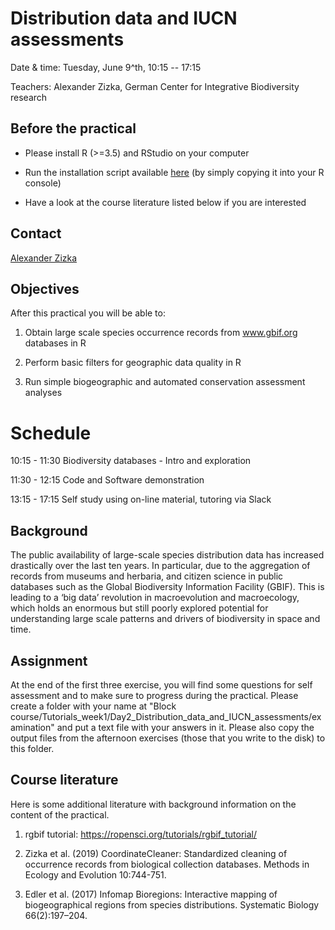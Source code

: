 # Distribution data and IUCN assessments

Date & time: Tuesday, June 9^th, 10:15 -- 17:15 

Teachers: Alexander Zizka, German Center for Integrative Biodiversity research

## Before the practical

- Please install R (>=3.5) and RStudio on your computer

- Run the installation script available [here](https://idiv-biodiversity.github.io/macro_and_global_change/01_setup.html) (by simply copying it into your R console) 

- Have a look at the course literature listed below if you are interested

## Contact
[Alexander Zizka](mailto:alexander.zizka@idiv.de)

## Objectives
After this practical you will be able to:

1. Obtain large scale species occurrence records from www.gbif.org databases in R 

2. Perform basic filters for geographic data quality in R

3. Run simple biogeographic and automated conservation assessment analyses

# Schedule
10:15 - 11:30 Biodiversity databases - Intro and exploration

11:30 - 12:15 Code and Software demonstration

13:15 - 17:15 Self study using on-line material, tutoring via Slack

## Background
The public availability of large-scale species distribution data has increased drastically over the last ten years. In particular, due to the aggregation of records from museums and herbaria, and citizen science in public databases such as the Global Biodiversity Information Facility (GBIF). This is leading to a ‘big data’ revolution in macroevolution and macroecology, which holds an enormous but still poorly explored potential for understanding large scale patterns and drivers of biodiversity in space and time.

## Assignment
At the end of the first three exercise, you will find some questions for self assessment and to make sure to progress during the practical. Please create a folder with your name at "Block course/Tutorials_week1/Day2_Distribution_data_and_IUCN_assessments/examination" and put a text file with your answers in it. Please also copy the output files from the afternoon exercises (those that you write to the disk) to this folder.

## Course literature
Here is some additional literature with background information on the content of the practical.

1. rgbif tutorial: https://ropensci.org/tutorials/rgbif_tutorial/

2. Zizka et al. (2019) CoordinateCleaner: Standardized cleaning of occurrence records from biological collection databases. Methods in Ecology and Evolution 10:744-751.

3. Edler et al. (2017) Infomap Bioregions: Interactive mapping of biogeographical regions from species distributions. Systematic Biology 66(2):197–204.
